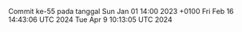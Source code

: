 Commit ke-55 pada tanggal Sun Jan 01 14:00 2023 +0100
Fri Feb 16 14:43:06 UTC 2024
Tue Apr  9 10:13:05 UTC 2024

